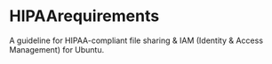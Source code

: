 # HIPAArequirements
A guideline for HIPAA-compliant file sharing &amp; IAM (Identity &amp; Access Management) for Ubuntu.
